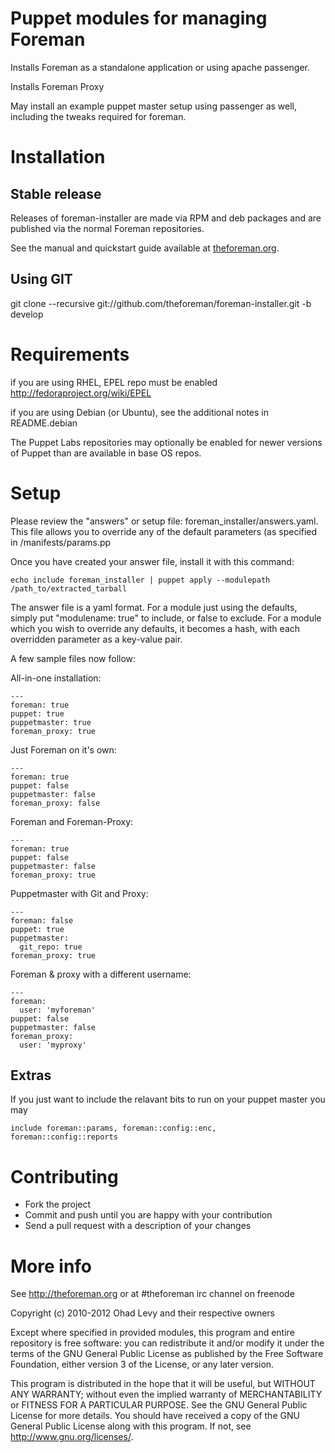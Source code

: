 # Puppet modules for managing Foreman

Installs Foreman as a standalone application or using apache passenger.

Installs Foreman Proxy

May install an example puppet master setup using passenger as well, including the tweaks required for foreman.


# Installation

## Stable release

Releases of foreman-installer are made via RPM and deb packages and are
published via the normal Foreman repositories.

See the manual and quickstart guide available at [theforeman.org](http://theforeman.org/).

## Using GIT

git clone --recursive git://github.com/theforeman/foreman-installer.git -b develop

# Requirements

if you are using RHEL, EPEL repo must be enabled <http://fedoraproject.org/wiki/EPEL>

if you are using Debian (or Ubuntu), see the additional notes in README.debian

The Puppet Labs repositories may optionally be enabled for newer versions of Puppet
than are available in base OS repos.

# Setup

Please review the "answers" or setup file: foreman_installer/answers.yaml. This file allows
you to override any of the default parameters (as specified in <module>/manifests/params.pp

Once you have created your answer file, install it with this command:

    echo include foreman_installer | puppet apply --modulepath /path_to/extracted_tarball

The answer file is a yaml format. For a module just using the defaults, simply put
"modulename: true" to include, or false to exclude. For a module which you wish to
override any defaults, it becomes a hash, with each overridden parameter as a key-value
pair.

A few sample files now follow:

All-in-one installation:

    ---
    foreman: true
    puppet: true
    puppetmaster: true
    foreman_proxy: true

Just Foreman on it's own:

    ---
    foreman: true
    puppet: false
    puppetmaster: false
    foreman_proxy: false

Foreman and Foreman-Proxy:

    ---
    foreman: true
    puppet: false
    puppetmaster: false
    foreman_proxy: true

Puppetmaster with Git and Proxy:

    ---
    foreman: false
    puppet: true
    puppetmaster:
      git_repo: true
    foreman_proxy: true

Foreman & proxy with a different username:

    ---
    foreman:
      user: 'myforeman'
    puppet: false
    puppetmaster: false
    foreman_proxy:
      user: 'myproxy'

Extras
------

If you just want to include the relavant bits to run on your puppet master you may

    include foreman::params, foreman::config::enc, foreman::config::reports

# Contributing

* Fork the project
* Commit and push until you are happy with your contribution
* Send a pull request with a description of your changes

# More info

See http://theforeman.org or at #theforeman irc channel on freenode

Copyright (c) 2010-2012 Ohad Levy and their respective owners

Except where specified in provided modules, this program and entire
repository is free software: you can redistribute it and/or modify
it under the terms of the GNU General Public License as published by
the Free Software Foundation, either version 3 of the License, or
any later version.

This program is distributed in the hope that it will be useful,
but WITHOUT ANY WARRANTY; without even the implied warranty of
MERCHANTABILITY or FITNESS FOR A PARTICULAR PURPOSE.  See the
GNU General Public License for more details.
You should have received a copy of the GNU General Public License
along with this program.  If not, see <http://www.gnu.org/licenses/>.
